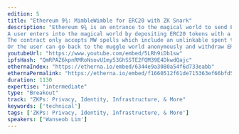 ```yaml
---
edition: 5
title: "Ethereum 9¾: MimbleWimble for ERC20 with ZK Snark"
description: "Ethereum 9¾ is an entrance to the magical world to send ERC20s privately. It hides the transaction histories using MimbleWimble and ZK Snark.
A user enters into the magical world by depositing ERC20 tokens with a valid MimbleWimble output. As Ethereum 9¾ appends it as a coin-base to the Merkle Mountain Range tree, the user becomes able to use MimbleWimble spell to send ERC20 privately.
The contract only accepts MW spells which include an unlinkable spent tag, result outputs, and a ZK proof. The proof should pass the ZK-circuit which ensures that the tag is derived from an output which definitely exists in the MMR tree while the sum of spent and resulting outputs satisfies the MimbleWimble equation. Then, the spent tag prevents double-spending and ZK Snark secures deposited ERC20s by proving that the sum of inflow and outflow is zero by MimbleWimble protocol without revealing details.
Or the user can go back to the muggle world anonymously and withdraw ERC20s by providing an unlinkable spent tag and a ZK proof. Because MimbleWimble doesn't reveal the value during transactions and we also don't know which output has been spent, it becomes hard to link the deposit and withdrawal."
youtubeUrl: "https://www.youtube.com/embed/5LRh9iDb1sw"
ipfsHash: "QmRPAZ6kpnRMRoNsovU1my53GhSSTE2FQM39E4DkwdQajc"
ethernaIndex: "https://etherna.io/embed/6344e9a3080a54f6d733eabb"
ethernaPermalink: "https://etherna.io/embed/f1660512f61de715363ef66bfd567eb50d84e9e122c46ee5c76aec845630d8f1"
duration: 1130
expertise: "intermediate"
type: "Breakout"
track: "ZKPs: Privacy, Identity, Infrastructure, & More"
keywords: ['technical']
tags: ['ZKPs: Privacy, Identity, Infrastructure, & More']
speakers: ['Wanseob Lim']
---
```

